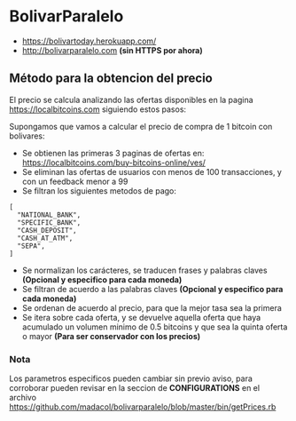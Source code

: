 # BolivarParalelo

* https://bolivartoday.herokuapp.com/
* http://bolivarparalelo.com **(sin HTTPS por ahora)**

## Método para la obtencion del precio
El precio se calcula analizando las ofertas disponibles en la pagina https://localbitcoins.com siguiendo estos pasos:

Supongamos que vamos a calcular el precio de compra de 1 bitcoin con bolivares:
* Se obtienen las primeras 3 paginas de ofertas en: https://localbitcoins.com/buy-bitcoins-online/ves/
* Se eliminan las ofertas de usuarios con menos de 100 transacciones, y con un feedback menor a 99
* Se filtran los siguientes metodos de pago:
```
[
  "NATIONAL_BANK",
  "SPECIFIC_BANK",
  "CASH_DEPOSIT",
  "CASH_AT_ATM",
  "SEPA",
]
 ```
* Se normalizan los carácteres, se traducen frases y palabras claves **(Opcional y especifico para cada moneda)**
* Se filtran de acuerdo a las palabras claves **(Opcional y especifico para cada moneda)**
* Se ordenan de acuerdo al precio, para que la mejor tasa sea la primera
* Se itera sobre cada oferta, y se devuelve aquella oferta que haya acumulado un volumen minimo de 0.5 bitcoins y que sea la quinta oferta o mayor **(Para ser conservador con los precios)**

### Nota
Los parametros especificos pueden cambiar sin previo aviso, para corroborar pueden revisar en la seccion de **CONFIGURATIONS** en el archivo https://github.com/madacol/bolivarparalelo/blob/master/bin/getPrices.rb
